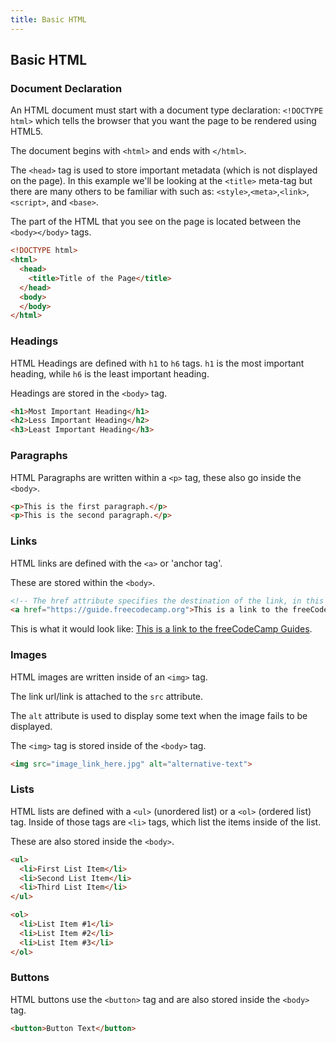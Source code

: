 ```yaml
---
title: Basic HTML
---
```


## Basic HTML

### Document Declaration
An HTML document must start with a document type declaration: ```<!DOCTYPE html>``` which tells the browser that you want the page to be rendered using HTML5.

The document begins with ```<html>``` and ends with ```</html>```.

The ```<head>``` tag is used to store important metadata (which is not displayed on the page). In this example we'll be looking at the ```<title>``` meta-tag but there are many others to be familiar with such as: ```<style>```,```<meta>```,```<link>```,```<script>```, and ```<base>```. 

The part of the HTML that you see on the page is located between the ```<body></body>``` tags.
```html
<!DOCTYPE html>
<html>
  <head>
    <title>Title of the Page</title>
  </head>
  <body>
  </body>
</html>
```
### Headings
HTML Headings are defined with ```h1``` to ```h6``` tags.
```h1``` is the most important heading, while ```h6``` is the least important heading.

Headings are stored in the ```<body>``` tag.
```html
<h1>Most Important Heading</h1>
<h2>Less Important Heading</h2>
<h3>Least Important Heading</h3>
```
### Paragraphs
HTML Paragraphs are written within a ```<p>``` tag, these also go inside the ```<body>```.
```html
<p>This is the first paragraph.</p>
<p>This is the second paragraph.</p>
```
### Links
HTML links are defined with the ```<a>``` or 'anchor tag'. 

These are stored within the ```<body>```.
```html
<!-- The href attribute specifies the destination of the link, in this case, the freeCodeCamp guide. The link text is written in between the <a></a> tags. -->
<a href="https://guide.freecodecamp.org">This is a link to the freeCodeCamp Guides</a>
```
This is what it would look like: [This is a link to the freeCodeCamp Guides](https://guide.freecodecamp.org).
### Images
HTML images are written inside of an ```<img>``` tag.

The link url/link is attached to the ```src``` attribute.

The ```alt``` attribute is used to display some text when the image fails to be displayed.

The ```<img>``` tag is stored inside of the ```<body>``` tag.
```html
<img src="image_link_here.jpg" alt="alternative-text">
```
### Lists
HTML lists are defined with a ```<ul>``` (unordered list) or a ```<ol>``` (ordered list) tag. Inside of those tags are ```<li>``` tags, which list the items inside of the list.

These are also stored inside the ```<body>```.
```html
<ul>
  <li>First List Item</li>
  <li>Second List Item</li>
  <li>Third List Item</li>
</ul>

<ol>
  <li>List Item #1</li>
  <li>List Item #2</li>
  <li>List Item #3</li>
</ol>
```
### Buttons
HTML buttons use the ```<button>``` tag and are also stored inside the ```<body>``` tag.
```html
<button>Button Text</button>
```